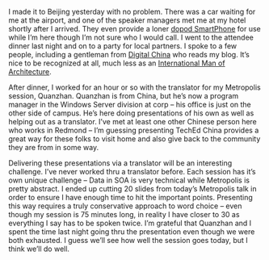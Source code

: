 I made it to Beijing yesterday with no problem. There was a car waiting
for me at the airport, and one of the speaker managers met me at my
hotel shortly after I arrived. They even provide a loner [dopod
SmartPhone](http://www.microsoft.com/windowsmobile/devices/devicedisplay.aspx?module=deviceDisplay;Smartphone;apac;58)
for use while I’m here though I’m not sure who I would call. I went to
the attendee dinner last night and on to a party for local partners. I
spoke to a few people, including a gentleman from [Digital
China](http://digitalchina.com/) who reads my blog. It’s nice to be
recognized at all, much less as an [International Man of
Architecture](http://devhawk.net/PermaLink.aspx?guid=52945d4e-bc1a-496c-b3f3-195e5ca416f5).

After dinner, I worked for an hour or so with the translator for my
Metropolis session, Quanzhan. Quanzhan is from China, but he’s now a
program manager in the Windows Server division at corp – his office is
just on the other side of campus. He’s here doing presentations of his
own as well as helping out as a translator. I’ve met at least one other
Chinese person here who works in Redmond – I’m guessing presenting
TechEd China provides a great way for these folks to visit home and also
give back to the community they are from in some way.

Delivering these presentations via a translator will be an interesting
challenge. I’ve never worked thru a translator before. Each session has
it’s own unique challenge – Data in SOA is very technical while
Metropolis is pretty abstract. I ended up cutting 20 slides from today’s
Metropolis talk in order to ensure I have enough time to hit the
important points. Presenting this way requires a truly conservative
approach to word choice – even though my session is 75 minutes long, in
reality I have closer to 30 as everything I say has to be spoken twice.
I’m grateful that Quanzhan and I spent the time last night going thru
the presentation even though we were both exhausted. I guess we’ll see
how well the session goes today, but I think we’ll do well.
